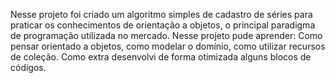 Nesse projeto foi criado um algoritmo simples de cadastro de séries para praticar os conhecimentos de orientação a objetos, o principal paradigma de programação utilizada no mercado. Nesse projeto pude aprender: Como pensar orientado a objetos, como modelar o domínio, como utilizar recursos de coleção. Como extra desenvolvi de forma otimizada alguns blocos de códigos.
